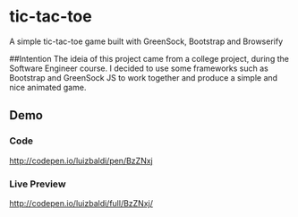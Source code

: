# tic-tac-toe
A simple tic-tac-toe game built with GreenSock, Bootstrap and Browserify
 
##Intention
The ideia of this project came from a college project, during the Software Engineer course.
I decided to use some frameworks such as Bootstrap and GreenSock JS to work together and produce a simple and nice animated game.

## Demo
### Code
http://codepen.io/luizbaldi/pen/BzZNxj

### Live Preview
http://codepen.io/luizbaldi/full/BzZNxj/
